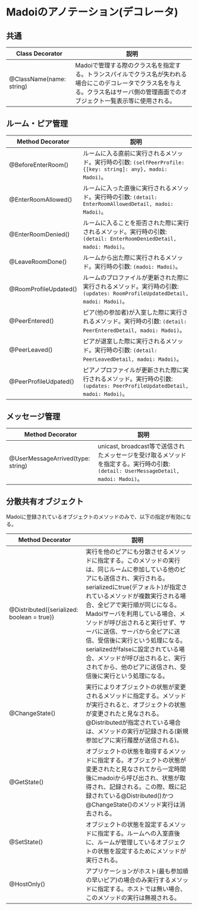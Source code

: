 # Madoiのアノテーション(デコレータ)


## 共通

Class Decorator|説明
-|-
@ClassName(name: string)|Madoiで管理する際のクラス名を指定する。トランスパイルでクラス名が失われる場合にこのデコレータでクラス名を与える。クラス名はサーバ側の管理画面でのオブジェクト一覧表示等に使用される。

## ルーム・ピア管理

Method Decorator|説明
-|-
@BeforeEnterRoom()|ルームに入る直前に実行されるメソッド。実行時の引数: `(selfPeerProfile: {[key: string]: any}, madoi: Madoi)`。
@EnterRoomAllowed()|ルームに入った直後に実行されるメソッド。実行時の引数: `(detail: EnterRoomAllowedDetail, madoi: Madoi)`。
@EnterRoomDenied()|ルームに入ることを拒否された際に実行されるメソッド。実行時の引数: `(detail: EnterRoomDeniedDetail, madoi: Madoi)`。
@LeaveRoomDone()|ルームから出た際に実行されるメソッド。実行時の引数: `(madoi: Madoi)`。
@RoomProfileUpdated()|ルームのプロファイルが更新された際に実行されるメソッド。実行時の引数: `(updates: RoomProfileUpdatedDetail, madoi: Madoi)`。
@PeerEntered()|ピア(他の参加者)が入室した際に実行されるメソッド。実行時の引数: `(detail: PeerEnteredDetail, madoi: Madoi)`。
@PeerLeaved()|ピアが退室した際に実行されるメソッド。実行時の引数: `(detail: PeerLeavedDetail, madoi: Madoi)`。
@PeerProfileUdpated()|ピアノプロファイルが更新された際に実行されるメソッド。実行時の引数: `(updates: PeerProfileUpdatedDetail, madoi: Madoi)`。


## メッセージ管理

Method Decorator|説明
-|-
@UserMessageArrived(type: string)|unicast, broadcast等で送信されたメッセージを受け取るメソッドを指定する。実行時の引数: `(detail: UserMessageDetail, madoi: Madoi)`。

## 分散共有オブジェクト

Madoiに登録されているオブジェクトのメソッドのみで、以下の指定が有効になる。

Method Decorator|説明
-|-
@Distributed({serialized: boolean = true})|実行を他のピアにも分散させるメソッドに指定する。このメソッドの実行は、同じルームに参加している他のピアにも送信され、実行される。serializedにtrue(デフォルト)が指定されているメソッドが複数実行される場合、全ピアで実行順が同じになる。Madoiサーバを利用している場合、メソッドが呼び出されると実行せず、サーバに送信、サーバから全ピアに送信、受信後に実行という処理になる。serializedがfalseに設定されている場合、メソッドが呼び出されると、実行されてから、他のピアに送信され、受信後に実行という処理になる。
@ChangeState()|実行によりオブジェクトの状態が変更されるメソッドに指定する。メソッドが実行されると、オブジェクトの状態が変更されたと見なされる。@Distributedが指定されている場合は、メソッドの実行が記録される(新規参加ピアに実行履歴が送信される)。
@GetState()|オブジェクトの状態を取得するメソッドに指定する。オブジェクトの状態が変更されたと見なされてから一定時間後にmadoiから呼び出され、状態が取得され、記録される。この際、既に記録されている@Distributed()かつ@ChangeState()のメソッド実行は消去される。
@SetState()|オブジェクトの状態を設定するメソッドに指定する。ルームへの入室直後に、ルームが管理しているオブジェクトの状態を設定するためにメソッドが実行される。
@HostOnly()|アプリケーションがホスト(最も参加順の早いピア)の場合のみ実行するメソッドに指定する。ホストでは無い場合、このメソッドの実行は無視される。
